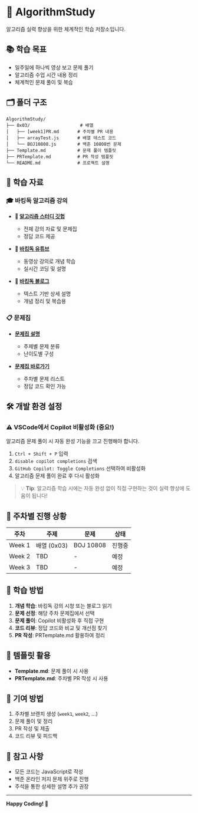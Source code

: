 # 🎯 AlgorithmStudy

알고리즘 실력 향상을 위한 체계적인 학습 저장소입니다.

## 📚 학습 목표

- 일주일에 하나씩 영상 보고 문제 풀기
- 알고리즘 수업 시간 내용 정리
- 체계적인 문제 풀이 및 복습

## 🗂️ 폴더 구조

```
AlgorithmStudy/
├── 0x03/                   # 배열
│   ├── [week1]PR.md       # 주차별 PR 내용
│   ├── arrayTest.js       # 배열 테스트 코드
│   └── BOJ10808.js        # 백준 10808번 문제
├── Template.md            # 문제 풀이 템플릿
├── PRTemplate.md          # PR 작성 템플릿
└── README.md              # 프로젝트 설명
```

## 📖 학습 자료

### 🎓 바킹독 알고리즘 강의

- **📘 [알고리즘 스터디 깃헙](https://github.com/encrypted-def/basic-algo-lecture.git)**
  - 전체 강의 자료 및 문제집
  - 정답 코드 제공

- **🎥 [바킹독 유튜브](https://www.youtube.com/c/baaarkingdog)**
  - 동영상 강의로 개념 학습
  - 실시간 코딩 및 설명

- **📝 [바킹독 블로그](https://blog.encrypted.gg/category/%EA%B0%95%EC%A2%8C/%EC%8B%A4%EC%A0%84%20%EC%95%8C%EA%B3%A0%EB%A6%AC%EC%A6%98)**
  - 텍스트 기반 상세 설명
  - 개념 정리 및 복습용

### 📋 문제집

- **[문제집 설명](https://github.com/encrypted-def/basic-algo-lecture/blob/master/workbook.md)**
  - 주제별 문제 분류
  - 난이도별 구성

- **[문제집 바로가기](https://github.com/encrypted-def/basic-algo-lecture/tree/master/workbook)**
  - 주차별 문제 리스트
  - 정답 코드 확인 가능

## 🛠️ 개발 환경 설정

### ⚠️ VSCode에서 Copilot 비활성화 (중요!)

알고리즘 문제 풀이 시 자동 완성 기능을 끄고 진행해야 합니다.

1. `Ctrl + Shift + P` 입력
2. `disable copilot completions` 검색
3. `GitHub Copilot: Toggle Completions` 선택하여 비활성화
4. 알고리즘 문제 풀이 완료 후 다시 활성화

> 💡 **Tip**: 알고리즘 학습 시에는 자동 완성 없이 직접 구현하는 것이 실력 향상에 도움이 됩니다!

## 📅 주차별 진행 상황

| 주차 | 주제 | 문제 | 상태 |
|------|------|------|------|
| Week 1 | 배열 (0x03) | BOJ 10808 | 진행중 |
| Week 2 | TBD | - | 예정 |
| Week 3 | TBD | - | 예정 |

## 🎯 학습 방법

1. **개념 학습**: 바킹독 강의 시청 또는 블로그 읽기
2. **문제 선정**: 해당 주차 문제집에서 선택
3. **문제 풀이**: Copilot 비활성화 후 직접 구현
4. **코드 리뷰**: 정답 코드와 비교 및 개선점 찾기
5. **PR 작성**: PRTemplate.md 활용하여 정리

## 📝 템플릿 활용

- **Template.md**: 문제 풀이 시 사용
- **PRTemplate.md**: 주차별 PR 작성 시 사용

## 🤝 기여 방법

1. 주차별 브랜치 생성 (`week1`, `week2`, ...)
2. 문제 풀이 및 정리
3. PR 작성 및 제출
4. 코드 리뷰 및 피드백

## 📌 참고 사항

- 모든 코드는 JavaScript로 작성
- 백준 온라인 저지 문제 위주로 진행
- 주석을 통한 상세한 설명 추가 권장

---

**Happy Coding! 🚀**
